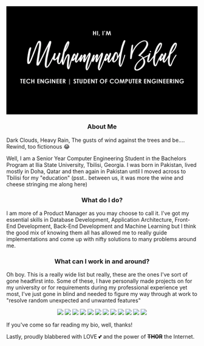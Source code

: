 <img src="https://github.com/bilalmotiwala/bilalmotiwala/blob/main/blob/master/assets/Heading.gif" align="center" />

<h3 align="center">About Me</h3>

Dark Clouds, Heavy Rain, The gusts of wind against the trees and be.... Rewind, too fictionous 😂

Well, I am a Senior Year Computer Engineering Student in the Bachelors Program at Ilia State University, Tbilisi, Georgia. I was born in Pakistan, lived mostly in Doha, Qatar and then again in Pakistan until I moved across to Tbilisi for my "education" (psst.. between us, it was more the wine and cheese stringing me along here)

<h3 align="center">What do I do?</h3>

I am more of a Product Manager as you may choose to call it. I've got my essential skills in Database Development, Application Architecture, Front-End Development, Back-End Development and Machine Learning but I think the good mix of knowing them all has allowed me to really guide implementations and come up with nifty solutions to many problems around me.

<h3 align="center">What can I work in and around?</h3>

Oh boy. This is a really wide list but really, these are the ones I've sort of gone headfirst into. Some of these, I have personally made projects on for my university or for requirements during my professional experience yet most, I've just gone in blind and needed to figure my way through at work to "resolve random unexpected and unwanted features"

<div align="center">
  <img src="https://cdn.jsdelivr.net/gh/devicons/devicon/icons/c/c-original.svg" style="width: 10%"/> <img src="https://cdn.jsdelivr.net/gh/devicons/devicon/icons/cplusplus/cplusplus-original.svg" style="width: 10%"/> <img src="https://cdn.jsdelivr.net/gh/devicons/devicon/icons/csharp/csharp-original.svg" style="width: 10%"/> <img src="https://cdn.jsdelivr.net/gh/devicons/devicon/icons/css3/css3-original-wordmark.svg" style="width: 10%"/> <img src="https://cdn.jsdelivr.net/gh/devicons/devicon/icons/html5/html5-original-wordmark.svg" style="width: 10%"/> <img src="https://cdn.jsdelivr.net/gh/devicons/devicon/icons/javascript/javascript-original.svg" style="width: 10%"/> <img src="https://cdn.jsdelivr.net/gh/devicons/devicon/icons/jquery/jquery-original-wordmark.svg" style="width: 10%"/> <img src="https://cdn.jsdelivr.net/gh/devicons/devicon/icons/jupyter/jupyter-original-wordmark.svg" style="width: 10%"/> <img src="https://cdn.jsdelivr.net/gh/devicons/devicon/icons/nodejs/nodejs-original-wordmark.svg" style="width: 10%"/> <img src="https://cdn.jsdelivr.net/gh/devicons/devicon/icons/numpy/numpy-original-wordmark.svg" style="width: 10%"/> <img src="https://cdn.jsdelivr.net/gh/devicons/devicon/icons/pandas/pandas-original-wordmark.svg" style="width: 10%"/> <img src="https://cdn.jsdelivr.net/gh/devicons/devicon/icons/python/python-original.svg" style="width: 10%"/> 

</div>

If you've come so far reading my bio, well, thanks!

Lastly, proudly blabbered with LOVE 💕 and the power of **~~THOR~~** the Internet.
